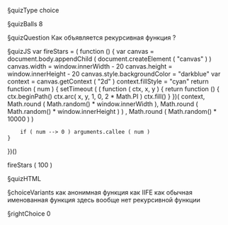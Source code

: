 §quizType
choice

§quizBalls
8


§quizQuestion
Как объявляется рекурсивная функция ?




§quizJS
var fireStars = ( function () {
    var canvas = document.body.appendChild (
        document.createElement ( "canvas" )
    )
    canvas.width = window.innerWidth - 20
    canvas.height = window.innerHeight - 20
    canvas.style.backgroundColor = "darkblue"
    var context = canvas.getContext ( "2d" )
    context.fillStyle = "cyan"
    return function ( num ) {
        setTimeout (
            ( function ( ctx, x, y ) {
                return function () {
                    ctx.beginPath()
                    ctx.arc( x, y, 1, 0, 2 * Math.PI )
                    ctx.fill()
                }
            })(
                context,
                Math.round ( Math.random() * window.innerWidth ),
                Math.round ( Math.random() * window.innerHeight )
            )
            , Math.round ( Math.random() * 10000 ) )

        if ( num --> 0 ) arguments.callee ( num )
    }
})()

fireStars ( 100 )

§quizHTML


§choiceVariants
как анонимная функция
как IIFE
как обычная именованная функция
здесь вообще нет рекурсивной функции


§rightChoice
0

